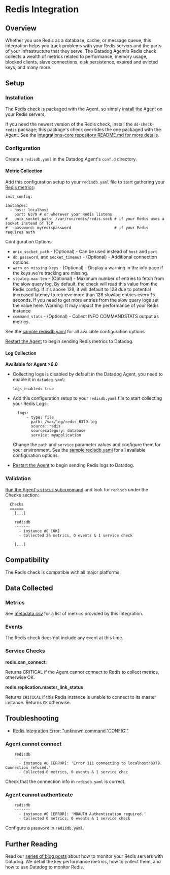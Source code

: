 # Redis Integration

## Overview

Whether you use Redis as a database, cache, or message queue, this integration helps you track problems with your Redis servers and the parts of your infrastructure that they serve. The Datadog Agent's Redis check collects a wealth of metrics related to performance, memory usage, blocked clients, slave connections, disk persistence, expired and evicted keys, and many more.

## Setup
### Installation

The Redis check is packaged with the Agent, so simply [install the Agent](https://app.datadoghq.com/account/settings#agent) on your Redis servers.

If you need the newest version of the Redis check, install the `dd-check-redis` package; this package's check overrides the one packaged with the Agent. See the [integrations-core repository README.md for more details](https://docs.datadoghq.com/agent/faq/install-core-extra/).

### Configuration

Create a `redisdb.yaml` in the Datadog Agent's `conf.d` directory.

#### Metric Collection

Add this configuration setup to your `redisdb.yaml` file to start gathering your [Redis metrics](#metrics):

```
init_config:

instances:
  - host: localhost
    port: 6379 # or wherever your Redis listens
#   unix_socket_path: /var/run/redis/redis.sock # if your Redis uses a socket instead of TCP
#   password: myredispassword                   # if your Redis requires auth
```

Configuration Options:

* `unix_socket_path` - (Optional) - Can be used instead of `host` and `port`.
* `db`, `password`, and `socket_timeout` - (Optional) - Additional connection options.
* `warn_on_missing_keys` - (Optional) - Display a warning in the info page if the keys we're tracking are missing.
* `slowlog-max-len` - (Optional) - Maximum number of entries to fetch from the slow query log. By default, the check will
        read this value from the Redis config. If it's above 128, it will default to 128 due to potential increased latency
        to retrieve more than 128 slowlog entries every 15 seconds. If you need to get more entries from the slow query logs
        set the value here. Warning: It may impact the performance of your Redis instance
* `command_stats` - (Optional) - Collect INFO COMMANDSTATS output as metrics.

See the [sample redisdb.yaml](https://github.com/DataDog/integrations-core/blob/master/redisdb/conf.yaml.example) for all available configuration options.

[Restart the Agent](https://docs.datadoghq.com/agent/faq/agent-commands/#start-stop-restart-the-agent) to begin sending Redis metrics to Datadog.

#### Log Collection

**Available for Agent >6.0**

* Collecting logs is disabled by default in the Datadog Agent, you need to enable it in `datadog.yaml`:

  ```
  logs_enabled: true
  ```

* Add this configuration setup to your `redisdb.yaml` file to start collecting your Redis Logs:

  ```
    logs:
        - type: file
          path: /var/log/redis_6379.log
          source: redis
          sourcecategory: database
          service: myapplication
  ```

  Change the `path` and `service` parameter values and configure them for your environment.
  See the [sample redisdb.yaml](https://github.com/DataDog/integrations-core/blob/master/redisdb/conf.yaml.example) for all available configuration options.

* [Restart the Agent](https://docs.datadoghq.com/agent/faq/agent-commands/#start-stop-restart-the-agent) to begin sending Redis logs to Datadog.

### Validation

[Run the Agent's `status` subcommand](https://docs.datadoghq.com/agent/faq/agent-commands/#agent-status-and-information) and look for `redisdb` under the Checks section:

```
  Checks
  ======
    [...]

    redisdb
    -------
      - instance #0 [OK]
      - Collected 26 metrics, 0 events & 1 service check

    [...]
```

## Compatibility

The Redis check is compatible with all major platforms.

## Data Collected
### Metrics

See [metadata.csv](https://github.com/DataDog/integrations-core/blob/master/redisdb/metadata.csv) for a list of metrics provided by this integration.

### Events
The Redis check does not include any event at this time.

### Service Checks

**redis.can_connect**:

Returns CRITICAL if the Agent cannot connect to Redis to collect metrics, otherwise OK.

**redis.replication.master_link_status**

Returns `CRITICAL` if this Redis instance is unable to connect to its master instance. Returns `OK` otherwise.


## Troubleshooting

* [Redis Integration Error: "unknown command 'CONFIG'"](https://docs.datadoghq.com/integrations/faq/redis-integration-error-unknown-command-config)

### Agent cannot connect
```
    redisdb
    -------
      - instance #0 [ERROR]: 'Error 111 connecting to localhost:6379. Connection refused.'
      - Collected 0 metrics, 0 events & 1 service chec
```

Check that the connection info in `redisdb.yaml` is correct.

### Agent cannot authenticate
```
    redisdb
    -------
      - instance #0 [ERROR]: 'NOAUTH Authentication required.'
      - Collected 0 metrics, 0 events & 1 service check
```

Configure a `password` in `redisdb.yaml`.

## Further Reading
Read our [series of blog posts](https://www.datadoghq.com/blog/how-to-monitor-redis-performance-metrics/) about how to monitor your Redis servers with Datadog. We detail the key performance metrics, how to collect them, and how to use Datadog to monitor Redis.
